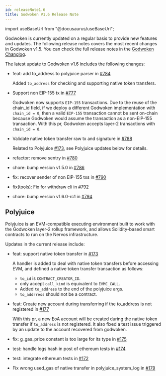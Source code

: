 ```yaml
---
id: releaseNote1.6
title: Godwoken V1.6 Release Note
---
```


import useBaseUrl from "@docusaurus/useBaseUrl";

Godwoken is currently updated on a regular basis to provide new features and updates. The following release notes covers the most recent changes in Godwoken v1.5. You can check the full release notes in the [Godwoken Changlog](https://github.com/nervosnetwork/godwoken/blob/develop/CHANGELOG.md).

The latest update to Godwoken v1.6 includes the following changes:

- feat: add to_address to polyjuice parser in [#784](https://github.com/nervosnetwork/godwoken/pull/784)

  Added `to_address` for checking and supporting native token transfers.

- Support non EIP-155 tx in [#777](https://github.com/nervosnetwork/godwoken/pull/777)

  Godwoken now supports `EIP-155` transactions. Due to the reuse of the chain_id field, if we deploy a different Godwoken implementation with `chain_id = 0`, then a valid `EIP-155` transaction cannot be sent on-chain because Godwoken would assume the transaction as a non-EIP-155 transaction. With this pr, Godwoken accepts layer-2 transactions with `chain_id = 0`. 

- Validate native token transfer raw tx and signature in [#788](https://github.com/nervosnetwork/godwoken/pull/788)

  Related to Polyjuice [#173](https://github.com/nervosnetwork/godwoken-polyjuice/pull/173), see Polyjuice updates below for details. 


- refactor: remove sentry in [#780](https://github.com/nervosnetwork/godwoken/pull/780)

- chore: bump version v1.5.0 in [#786](https://github.com/nervosnetwork/godwoken/pull/786)

- fix: recover sender of non EIP-155 txs in [#790](https://github.com/nervosnetwork/godwoken/pull/790)

- fix(tools): Fix for withdraw cli in [#792](https://github.com/nervosnetwork/godwoken/pull/792)

- chore: bump version v1.6.0-rc1 in [#794](https://github.com/nervosnetwork/godwoken/pull/794)

## Polyjuice

Polyjuice is an EVM-compatible executing environment built to work with the Godwoken layer-2 rollup framework, and allows Solidity-based smart contracts to run on the Nervos infrastructure.

Updates in the current release include:

- feat: support native token transfer in [#173](https://github.com/nervosnetwork/godwoken-polyjuice/pull/173)

  A handler is added to deal with native token transfers before accessing EVM, and defined a native token transfer transaction as follows:

     - `to_id` is `CONTRACT_CREATOR_ID`.
     - only accept `call_kind` is equivalent to `EVMC_CALL`.
     - Added `to_address` to the end of the polyjuice args.
     - `to_addrress` should not be a contract.

- feat: Create new account during transferring if the to_address is not registered in [#177](https://github.com/nervosnetwork/godwoken-polyjuice/pull/177)

  With this pr, a new EoA account will be created during the native token transfer if `to_address` is not registered. It also fixed a test issue triggered by an update to the account recovered from godwoken.

- fix: g_gas_price constant is too large for its type in [#175](https://github.com/nervosnetwork/godwoken-polyjuice/pull/175)

- test: handle logs hash in post of ethereum tests in [#174](https://github.com/nervosnetwork/godwoken-polyjuice/pull/174)

- test: integrate ethereum tests in [#172](https://github.com/nervosnetwork/godwoken-polyjuice/pull/172)

- Fix wrong used_gas of native transfer in polyjuice_system_log in [#179](https://github.com/nervosnetwork/godwoken-polyjuice/pull/179)
